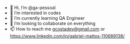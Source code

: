 - 👋 Hi, I’m @ga-pessoal
- 👀 I’m interested in codes
- 🌱 I’m currently learning QA Engineer
- 💞️ I’m looking to collaborate on everything
- 📫 How to reach me gcostadev@gmail.com or https://www.linkedin.com/in/gabriel-mattos-110689138/

<!---
ga-pessoal/ga-pessoal is a ✨ special ✨ repository because its `README.md` (this file) appears on your GitHub profile.
You can click the Preview link to take a look at your changes.
--->
